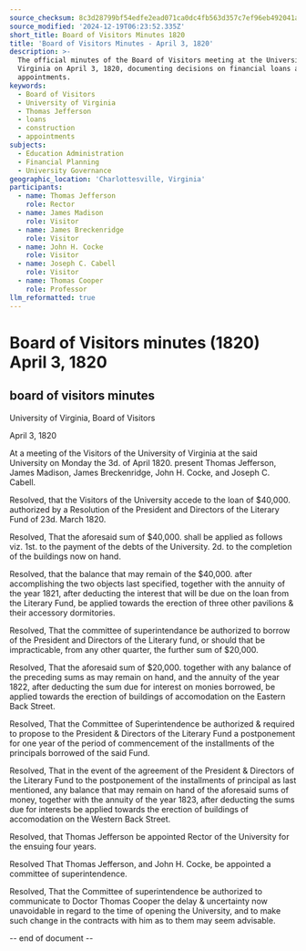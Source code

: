 ```yaml
---
source_checksum: 8c3d28799bf54edfe2ead071ca0dc4fb563d357c7ef96eb492041a06375f93c3
source_modified: '2024-12-19T06:23:52.335Z'
short_title: Board of Visitors Minutes 1820
title: 'Board of Visitors Minutes - April 3, 1820'
description: >-
  The official minutes of the Board of Visitors meeting at the University of
  Virginia on April 3, 1820, documenting decisions on financial loans and
  appointments.
keywords:
  - Board of Visitors
  - University of Virginia
  - Thomas Jefferson
  - loans
  - construction
  - appointments
subjects:
  - Education Administration
  - Financial Planning
  - University Governance
geographic_location: 'Charlottesville, Virginia'
participants:
  - name: Thomas Jefferson
    role: Rector
  - name: James Madison
    role: Visitor
  - name: James Breckenridge
    role: Visitor
  - name: John H. Cocke
    role: Visitor
  - name: Joseph C. Cabell
    role: Visitor
  - name: Thomas Cooper
    role: Professor
llm_reformatted: true
---
```

# Board of Visitors minutes (1820) April 3, 1820

## board of visitors minutes

University of Virginia, Board of Visitors

April 3, 1820

At a meeting of the Visitors of the University of Virginia at the said University on Monday the 3d. of April 1820. present Thomas Jefferson, James Madison, James Breckenridge, John H. Cocke, and Joseph C. Cabell.

Resolved, that the Visitors of the University accede to the loan of $40,000. authorized by a Resolution of the President and Directors of the Literary Fund of 23d. March 1820.

Resolved, That the aforesaid sum of $40,000. shall be applied as follows viz. 1st. to the payment of the debts of the University. 2d. to the completion of the buildings now on hand.

Resolved, that the balance that may remain of the $40,000. after accomplishing the two objects last specified, together with the annuity of the year 1821, after deducting the interest that will be due on the loan from the Literary Fund, be applied towards the erection of three other pavilions & their accessory dormitories.

Resolved, That the committee of superintendance be authorized to borrow of the President and Directors of the Literary fund, or should that be impracticable, from any other quarter, the further sum of $20,000.

Resolved, That the aforesaid sum of $20,000. together with any balance of the preceding sums as may remain on hand, and the annuity of the year 1822, after deducting the sum due for interest on monies borrowed, be applied towards the erection of buildings of accomodation on the Eastern Back Street.

Resolved, That the Committee of Superintendence be authorized & required to propose to the President & Directors of the Literary Fund a postponement for one year of the period of commencement of the installments of the principals borrowed of the said Fund.

Resolved, That in the event of the agreement of the President & Directors of the Literary Fund to the postponement of the installments of principal as last mentioned, any balance that may remain on hand of the aforesaid sums of money, together with the annuity of the year 1823, after deducting the sums due for interests be applied towards the erection of buildings of accomodation on the Western Back Street.

Resolved, that Thomas Jefferson be appointed Rector of the University for the ensuing four years.

Resolved That Thomas Jefferson, and John H. Cocke, be appointed a committee of superintendence.

Resolved, That the Committee of superintendence be authorized to communicate to Doctor Thomas Cooper the delay & uncertainty now unavoidable in regard to the time of opening the University, and to make such change in the contracts with him as to them may seem advisable.


-- end of document --
